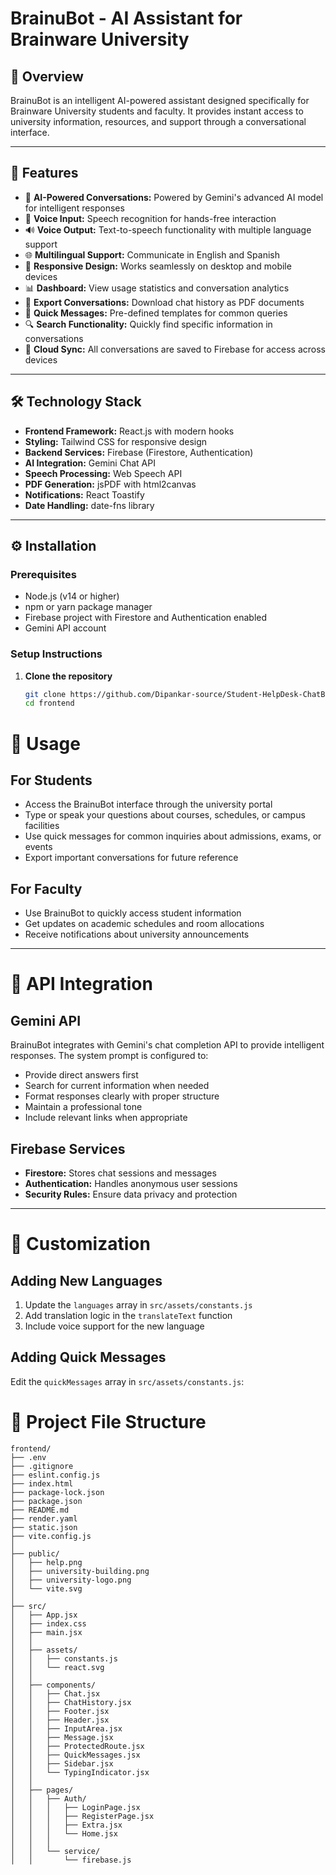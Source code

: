 # BrainuBot - AI Assistant for Brainware University

## 📌 Overview
BrainuBot is an intelligent AI-powered assistant designed specifically for Brainware University students and faculty. It provides instant access to university information, resources, and support through a conversational interface.

---

## 🚀 Features
- 🤖 **AI-Powered Conversations:** Powered by Gemini's advanced AI model for intelligent responses  
- 🎤 **Voice Input:** Speech recognition for hands-free interaction  
- 🔊 **Voice Output:** Text-to-speech functionality with multiple language support  
- 🌐 **Multilingual Support:** Communicate in English and Spanish  
- 📱 **Responsive Design:** Works seamlessly on desktop and mobile devices  
- 📊 **Dashboard:** View usage statistics and conversation analytics  
- 📄 **Export Conversations:** Download chat history as PDF documents  
- 💬 **Quick Messages:** Pre-defined templates for common queries  
- 🔍 **Search Functionality:** Quickly find specific information in conversations  
- 💾 **Cloud Sync:** All conversations are saved to Firebase for access across devices  

---

## 🛠 Technology Stack
- **Frontend Framework:** React.js with modern hooks  
- **Styling:** Tailwind CSS for responsive design  
- **Backend Services:** Firebase (Firestore, Authentication)  
- **AI Integration:** Gemini Chat API  
- **Speech Processing:** Web Speech API  
- **PDF Generation:** jsPDF with html2canvas  
- **Notifications:** React Toastify  
- **Date Handling:** date-fns library  

---

## ⚙️ Installation

### Prerequisites
- Node.js (v14 or higher)  
- npm or yarn package manager  
- Firebase project with Firestore and Authentication enabled  
- Gemini API account  

### Setup Instructions
1. **Clone the repository**
   ```bash
   git clone https://github.com/Dipankar-source/Student-HelpDesk-ChatBot
   cd frontend
# 🎯 Usage

## For Students
- Access the BrainuBot interface through the university portal  
- Type or speak your questions about courses, schedules, or campus facilities  
- Use quick messages for common inquiries about admissions, exams, or events  
- Export important conversations for future reference  

## For Faculty
- Use BrainuBot to quickly access student information  
- Get updates on academic schedules and room allocations  
- Receive notifications about university announcements  

---

# 🔗 API Integration

## Gemini API
BrainuBot integrates with Gemini's chat completion API to provide intelligent responses. The system prompt is configured to:
- Provide direct answers first  
- Search for current information when needed  
- Format responses clearly with proper structure  
- Maintain a professional tone  
- Include relevant links when appropriate  

## Firebase Services
- **Firestore:** Stores chat sessions and messages  
- **Authentication:** Handles anonymous user sessions  
- **Security Rules:** Ensure data privacy and protection  

---

# 🎨 Customization

## Adding New Languages
1. Update the `languages` array in `src/assets/constants.js`  
2. Add translation logic in the `translateText` function  
3. Include voice support for the new language  

## Adding Quick Messages
Edit the `quickMessages` array in `src/assets/constants.js`:

# 📂 Project File Structure

```plaintext
frontend/
├── .env
├── .gitignore
├── eslint.config.js
├── index.html
├── package-lock.json
├── package.json
├── README.md
├── render.yaml
├── static.json
├── vite.config.js
│
├── public/
│   ├── help.png
│   ├── university-building.png
│   ├── university-logo.png
│   └── vite.svg
│
├── src/
│   ├── App.jsx
│   ├── index.css
│   ├── main.jsx
│   │
│   ├── assets/
│   │   ├── constants.js
│   │   └── react.svg
│   │
│   ├── components/
│   │   ├── Chat.jsx
│   │   ├── ChatHistory.jsx
│   │   ├── Footer.jsx
│   │   ├── Header.jsx
│   │   ├── InputArea.jsx
│   │   ├── Message.jsx
│   │   ├── ProtectedRoute.jsx
│   │   ├── QuickMessages.jsx
│   │   ├── Sidebar.jsx
│   │   └── TypingIndicator.jsx
│   │
│   ├── pages/
│   │   ├── Auth/
│   │   │   ├── LoginPage.jsx
│   │   │   ├── RegisterPage.jsx
│   │   │   ├── Extra.jsx
│   │   │   └── Home.jsx
│   │   │
│   │   └── service/
│   │       └── firebase.js


